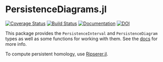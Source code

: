 # PersistenceDiagrams.jl

[![Coverage Status](https://coveralls.io/repos/github/mtsch/PersistenceDiagrams.jl/badge.svg?branch=master)](https://coveralls.io/github/mtsch/PersistenceDiagrams.jl?branch=master)
[![Build Status](https://github.com/mtsch/PersistenceDiagrams.jl/workflows/Test/badge.svg)](https://github.com/mtsch/PersistenceDiagrams.jl/actions?query=workflow%3ATest)
[![Documentation](https://img.shields.io/badge/docs-latest-blue.svg)](https://mtsch.github.io/PersistenceDiagrams.jl/dev)
[![DOI](https://zenodo.org/badge/266457790.svg)](https://zenodo.org/badge/latestdoi/266457790)

This package provides the `PersistenceInterval` and `PersistenceDiagram` types as well as
some functions for working with them. See the
[docs](https://mtsch.github.io/PersistenceDiagrams.jl/dev/) for more info.

To compute persistent homology, use [Ripserer.jl](https://github.com/mtsch/Ripserer.jl).
